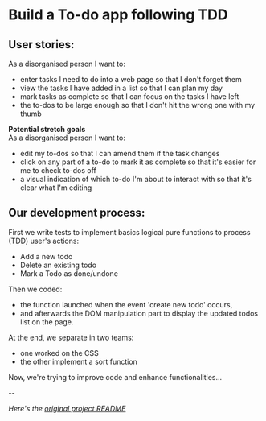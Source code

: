 # Build a To-do app following TDD   

## User stories:
As a disorganised person I want to:

- enter tasks I need to do into a web page so that I don't forget them
- view the tasks I have added in a list so that I can plan my day
- mark tasks as complete so that I can focus on the tasks I have left
- the to-dos to be large enough so that I don't hit the wrong one with my thumb

**Potential stretch goals**  
As a disorganised person I want to:

- edit my to-dos so that I can amend them if the task changes
- click on any part of a to-do to mark it as complete so that it's easier for me to check to-dos off
- a visual indication of which to-do I'm about to interact with so that it's clear what I'm editing

## Our development process:  

First we write tests to implement basics logical pure functions to process (TDD) user's actions:  
- Add a new todo
- Delete an existing todo
- Mark a Todo as done/undone

Then we coded:
- the function launched when the event 'create new todo' occurs,
- and afterwards the DOM manipulation part to display the updated todos list on the page.

At the end, we separate in two teams:
- one worked on the CSS
- the other implement a sort function

Now, we're trying to improve code and enhance functionalities...

--  

_Here's the [original project README](https://github.com/foundersandcoders/master-reference/tree/master/coursebook/week-2/project)_
